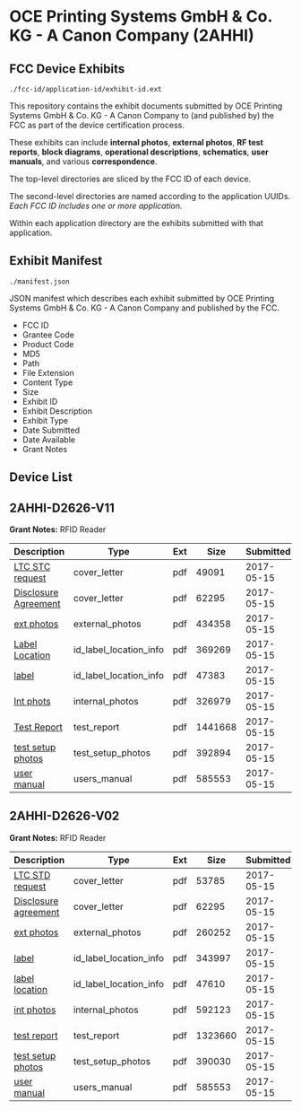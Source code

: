 # OCE Printing Systems GmbH & Co. KG - A Canon Company (2AHHI)
## FCC Device Exhibits

```
./fcc-id/application-id/exhibit-id.ext
```

This repository contains the exhibit documents submitted by OCE Printing Systems GmbH & Co. KG - A Canon Company to (and published by) the FCC as part of the device certification process.

These exhibits can include **internal photos**, **external photos**, **RF test reports**, **block diagrams**, **operational descriptions**, **schematics**, **user manuals**, and various **correspondence**.

The top-level directories are sliced by the FCC ID of each device.

The second-level directories are named according to the application UUIDs. *Each FCC ID includes one or more application.*

Within each application directory are the exhibits submitted with that application. 

## Exhibit Manifest

```
./manifest.json
```

JSON manifest which describes each exhibit submitted by OCE Printing Systems GmbH & Co. KG - A Canon Company and published by the FCC.

- FCC ID
- Grantee Code
- Product Code
- MD5
- Path
- File Extension
- Content Type
- Size
- Exhibit ID
- Exhibit Description
- Exhibit Type
- Date Submitted
- Date Available
- Grant Notes

## Device List
## 2AHHI-D2626-V11
**Grant Notes:** RFID Reader

| Description | Type | Ext | Size | Submitted | Available |
| ----------- | ---- | --- | ---- | --------- | --------- |
| [LTC STC request](2AHHI-D2626-V11/bae4cfbceb13db3b83da48d398708992/3390650.pdf) | cover_letter | pdf | 49091 | 2017-05-15 | 2017-05-15 |
| [Disclosure Agreement](2AHHI-D2626-V11/bae4cfbceb13db3b83da48d398708992/3390621.pdf) | cover_letter | pdf | 62295 | 2017-05-15 | 2017-05-15 |
| [ext photos](2AHHI-D2626-V11/bae4cfbceb13db3b83da48d398708992/3390648.pdf) | external_photos | pdf | 434358 | 2017-05-15 | 2017-06-29 |
| [Label Location](2AHHI-D2626-V11/bae4cfbceb13db3b83da48d398708992/3390652.pdf) | id_label_location_info | pdf | 369269 | 2017-05-15 | 2017-05-15 |
| [label](2AHHI-D2626-V11/bae4cfbceb13db3b83da48d398708992/3390654.pdf) | id_label_location_info | pdf | 47383 | 2017-05-15 | 2017-05-15 |
| [Int phots](2AHHI-D2626-V11/bae4cfbceb13db3b83da48d398708992/3390649.pdf) | internal_photos | pdf | 326979 | 2017-05-15 | 2017-06-29 |
| [Test Report](2AHHI-D2626-V11/bae4cfbceb13db3b83da48d398708992/3390651.pdf) | test_report | pdf | 1441668 | 2017-05-15 | 2017-05-15 |
| [test setup photos](2AHHI-D2626-V11/bae4cfbceb13db3b83da48d398708992/3390646.pdf) | test_setup_photos | pdf | 392894 | 2017-05-15 | 2017-06-29 |
| [user manual](2AHHI-D2626-V11/bae4cfbceb13db3b83da48d398708992/3390567.pdf) | users_manual | pdf | 585553 | 2017-05-15 | 2017-06-29 |
## 2AHHI-D2626-V02
**Grant Notes:** RFID Reader

| Description | Type | Ext | Size | Submitted | Available |
| ----------- | ---- | --- | ---- | --------- | --------- |
| [LTC STD request](2AHHI-D2626-V02/5bbe5547836ad3284193dadf1be9aef4/3390618.pdf) | cover_letter | pdf | 53785 | 2017-05-15 | 2017-05-15 |
| [Disclosure agreement](2AHHI-D2626-V02/5bbe5547836ad3284193dadf1be9aef4/3390621.pdf) | cover_letter | pdf | 62295 | 2017-05-15 | 2017-05-15 |
| [ext photos](2AHHI-D2626-V02/5bbe5547836ad3284193dadf1be9aef4/3390568.pdf) | external_photos | pdf | 260252 | 2017-05-15 | 2017-06-29 |
| [label](2AHHI-D2626-V02/5bbe5547836ad3284193dadf1be9aef4/3390620.pdf) | id_label_location_info | pdf | 343997 | 2017-05-15 | 2017-05-15 |
| [label location](2AHHI-D2626-V02/5bbe5547836ad3284193dadf1be9aef4/3390622.pdf) | id_label_location_info | pdf | 47610 | 2017-05-15 | 2017-05-15 |
| [int photos](2AHHI-D2626-V02/5bbe5547836ad3284193dadf1be9aef4/3390569.pdf) | internal_photos | pdf | 592123 | 2017-05-15 | 2017-06-29 |
| [test report](2AHHI-D2626-V02/5bbe5547836ad3284193dadf1be9aef4/3390619.pdf) | test_report | pdf | 1323660 | 2017-05-15 | 2017-05-15 |
| [test setup photos](2AHHI-D2626-V02/5bbe5547836ad3284193dadf1be9aef4/3390566.pdf) | test_setup_photos | pdf | 390030 | 2017-05-15 | 2017-06-29 |
| [user manual](2AHHI-D2626-V02/5bbe5547836ad3284193dadf1be9aef4/3390567.pdf) | users_manual | pdf | 585553 | 2017-05-15 | 2017-06-29 |

